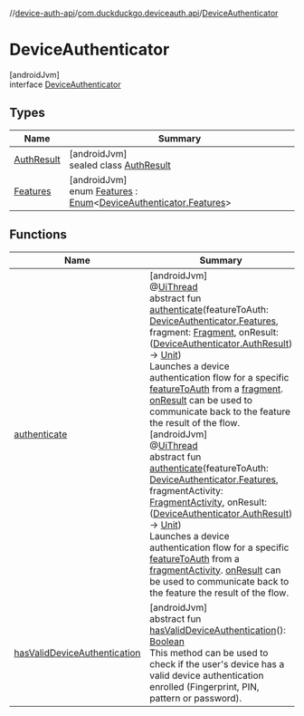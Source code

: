 //[device-auth-api](../../../index.md)/[com.duckduckgo.deviceauth.api](../index.md)/[DeviceAuthenticator](index.md)

# DeviceAuthenticator

[androidJvm]\
interface [DeviceAuthenticator](index.md)

## Types

| Name | Summary |
|---|---|
| [AuthResult](-auth-result/index.md) | [androidJvm]<br>sealed class [AuthResult](-auth-result/index.md) |
| [Features](-features/index.md) | [androidJvm]<br>enum [Features](-features/index.md) : [Enum](https://kotlinlang.org/api/latest/jvm/stdlib/kotlin/-enum/index.html)&lt;[DeviceAuthenticator.Features](-features/index.md)&gt; |

## Functions

| Name | Summary |
|---|---|
| [authenticate](authenticate.md) | [androidJvm]<br>@[UiThread](https://developer.android.com/reference/kotlin/androidx/annotation/UiThread.html)<br>abstract fun [authenticate](authenticate.md)(featureToAuth: [DeviceAuthenticator.Features](-features/index.md), fragment: [Fragment](https://developer.android.com/reference/kotlin/androidx/fragment/app/Fragment.html), onResult: ([DeviceAuthenticator.AuthResult](-auth-result/index.md)) -&gt; [Unit](https://kotlinlang.org/api/latest/jvm/stdlib/kotlin/-unit/index.html))<br>Launches a device authentication flow for a specific [featureToAuth](authenticate.md) from a [fragment](authenticate.md). [onResult](authenticate.md) can be used to communicate back to the feature the result of the flow.<br>[androidJvm]<br>@[UiThread](https://developer.android.com/reference/kotlin/androidx/annotation/UiThread.html)<br>abstract fun [authenticate](authenticate.md)(featureToAuth: [DeviceAuthenticator.Features](-features/index.md), fragmentActivity: [FragmentActivity](https://developer.android.com/reference/kotlin/androidx/fragment/app/FragmentActivity.html), onResult: ([DeviceAuthenticator.AuthResult](-auth-result/index.md)) -&gt; [Unit](https://kotlinlang.org/api/latest/jvm/stdlib/kotlin/-unit/index.html))<br>Launches a device authentication flow for a specific [featureToAuth](authenticate.md) from a [fragmentActivity](authenticate.md). [onResult](authenticate.md) can be used to communicate back to the feature the result of the flow. |
| [hasValidDeviceAuthentication](has-valid-device-authentication.md) | [androidJvm]<br>abstract fun [hasValidDeviceAuthentication](has-valid-device-authentication.md)(): [Boolean](https://kotlinlang.org/api/latest/jvm/stdlib/kotlin/-boolean/index.html)<br>This method can be used to check if the user's device has a valid device authentication enrolled (Fingerprint, PIN, pattern or password). |
